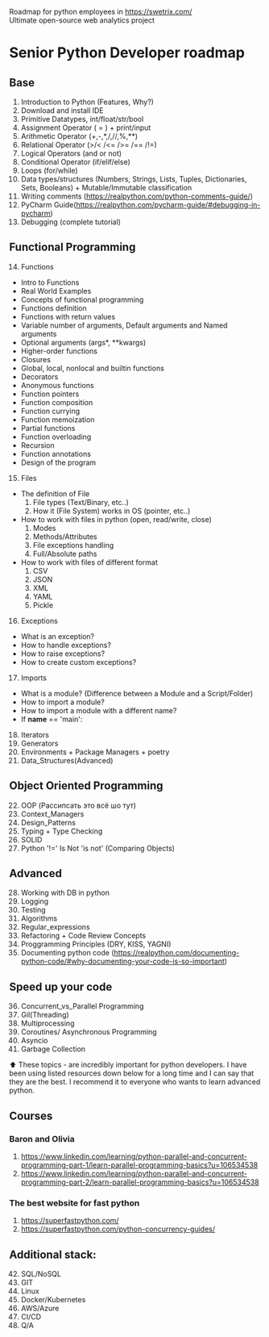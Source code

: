 Roadmap for python employees in https://swetrix.com/ \
Ultimate open-source web analytics project

# Senior Python Developer roadmap

## Base
1. Introduction to Python (Features, Why?)
2. Download and install IDE
3. Primitive Datatypes, int/float/str/bool
4. Assignment Operator ( = ) + print/input
5. Arithmetic Operator (+,-,*,/,//,%,**)
6. Relational Operator (>/< /<= />= /== /!=)
7. Logical Operators (and or not)
8. Conditional Operator (if/elif/else)
9. Loops (for/while) 
10. Data types/structures (Numbers, Strings, Lists, Tuples, Dictionaries, Sets, Booleans) + Mutable/Immutable
    classification
11. Writing comments (https://realpython.com/python-comments-guide/)
12. PyCharm Guide(https://realpython.com/pycharm-guide/#debugging-in-pycharm)
13. Debugging (complete tutorial)

## Functional Programming
14. Functions
 - Intro to Functions
 - Real World Examples
 - Concepts of functional programming
 - Functions definition
 - Functions with return values
 - Variable number of arguments, Default arguments and Named arguments
 - Optional arguments (args*, **kwargs)
 - Higher-order functions
 - Closures
 - Global, local, nonlocal and builtin functions
 - Decorators
 - Anonymous functions
 - Function pointers
 - Function composition
 - Function currying
 - Function memoization
 - Partial functions
 - Function overloading
 - Recursion
 - Function annotations
 - Design of the program

15. Files
 - The definition of File
    1. File types (Text/Binary, etc..)
    2. How it (File System) works in OS (pointer, etc..)
 - How to work with files in python (open, read/write, close)
    1. Modes
    2. Methods/Attributes
    3. File exceptions handling
    4. Full/Absolute paths
 - How to work with files of different format
    1. CSV
    2. JSON
    3. XML
    4. YAML
    5. Pickle

16. Exceptions
 - What is an exception?
 - How to handle exceptions?
 - How to raise exceptions?
 - How to create custom exceptions?

17. Imports
 - What is a module? (Difference between a Module and a Script/Folder)
 - How to import a module?
 - How to import a module with a different name?
 - If __name__ == 'main':

18. Iterators
19. Generators
20. Environments + Package Managers + poetry
21. Data_Structures(Advanced)

## Object Oriented Programming
22. OOP (Рассипсать это всё шо тут)
23. Context_Managers
24. Design_Patterns
25. Typing + Type Checking
26. SOLID
27. Python '!=' Is Not 'is not' (Comparing Objects)

## Advanced
28. Working with DB in python
29. Logging
30. Testing
31. Algorithms
32. Regular_expressions
33. Refactoring + Code Review Concepts
34. Proggramming Principles (DRY, KISS, YAGNI)
35. Documenting python code (https://realpython.com/documenting-python-code/#why-documenting-your-code-is-so-important)

## Speed up your code
36. Concurrent_vs_Parallel Programming
37. Gil(Threading)
38. Multiprocessing
39. Coroutines/ Asynchronous Programming
40. Asyncio
41. Garbage Collection

⬆️ These topics - are incredibly important for python developers. I have been using listed resources down below for a long time and I can say that they are the best. I recommend it to everyone who wants to learn advanced python.

## Courses
### Baron and Olivia 
1. https://www.linkedin.com/learning/python-parallel-and-concurrent-programming-part-1/learn-parallel-programming-basics?u=106534538
2. https://www.linkedin.com/learning/python-parallel-and-concurrent-programming-part-2/learn-parallel-programming-basics?u=106534538

### The best website for fast python
1. https://superfastpython.com/
2. https://superfastpython.com/python-concurrency-guides/

## Additional stack:
42. SQL/NoSQL
43. GIT
44. Linux
45. Docker/Kubernetes
46. AWS/Azure
47. CI/CD
48. Q/A

